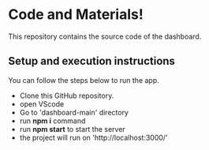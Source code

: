 # Code and Materials!

This repository contains the source code of the dashboard.


## Setup and execution instructions

You can follow the steps below to run the app.

- Clone this GitHub repository.
- open VScode
- Go to 'dashboard-main' directory
- run **npm i** command
- run **npm start** to start the server
- the project will run on 'http://localhost:3000/'
